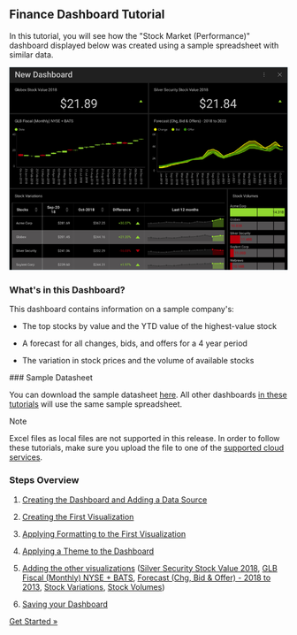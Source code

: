 ## Finance Dashboard Tutorial

In this tutorial, you will see how the "Stock Market (Performance)"
dashboard displayed below was created using a sample spreadsheet with
similar data.

![StockPerformanceDashboard\_All](images/StockPerformanceDashboard_All.png)

### What's in this Dashboard?

This dashboard contains information on a sample company's:

  - The top stocks by value and the YTD value of the highest-value stock

  - A forecast for all changes, bids, and offers for a 4 year period

  - The variation in stock prices and the volume of available stocks

<a name='sample-datasheet'>
### Sample Datasheet

You can download the sample datasheet
[here](http://download.infragistics.com/reportplus/help/samples/Reveal_Dashboard_Tutorials.xlsx).
All other dashboards [in these tutorials](dashboard-tutorials.md) will use
the same sample spreadsheet.

>[!NOTE]
>Excel files as local files are not supported in this release. In order to follow these tutorials, make sure you upload the file to one of the
[supported cloud services](data-sources.md).

### Steps Overview

1.  [Creating the Dashboard and Adding a Data Source](Finance-Starting-Creation-Process.md)

2.  [Creating the First Visualization](Finance-Selecting-Data-Visualization.md)

3.  [Applying Formatting to the First Visualization](Finance-Applying-Formatting-Visualization.md)

4.  [Applying a Theme to the Dashboard](Finance-Applying-Theme.md)

5.  [Adding the other visualizations](Finance-Adding-Other-Visualizations.md) ([Silver Security Stock Value 2018](Finance-Adding-Other-Visualizations.html#sis-stock-value-2018), [GLB Fiscal (Monthly) NYSE + BATS](Finance-Adding-Other-Visualizations.html#glb-fiscal-monthly), [Forecast (Chg, Bid & Offer) - 2018 to 2013](Finance-Adding-Other-Visualizations.html#forecast-change-bid-offers), [Stock Variations](Finance-Adding-Other-Visualizations.html#stock-variations), [Stock Volumes](Finance-Adding-Other-Visualizations.html#stock-volumes))

6.  [Saving your Dashboard](Finance-Saving-Dashboard.md)



[Get Started »](Finance-Starting-Creation-Process.md)

